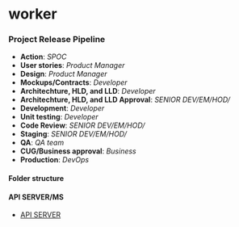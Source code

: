 # worker

### Project Release Pipeline
- **Action**: *SPOC*
- **User stories**: *Product Manager*
- **Design**: *Product Manager*
- **Mockups/Contracts**: *Developer*
- **Architechture, HLD, and LLD**: *Developer*
- **Architechture, HLD, and LLD Approval**: *SENIOR DEV/EM/HOD/*
- **Development**: *Developer*
- **Unit testing**: *Developer*
- **Code Review**: *SENIOR DEV/EM/HOD/*
- **Staging**: *SENIOR DEV/EM/HOD/*
- **QA**: *QA team*
- **CUG/Business approval**: *Business*
- **Production**: *DevOps*

#### Folder structure
<!-- starts here -->
 <!-- TODO -->

<!-- ends here -->

#### API SERVER/MS
 - [API SERVER](packages/server/README.md#section)
